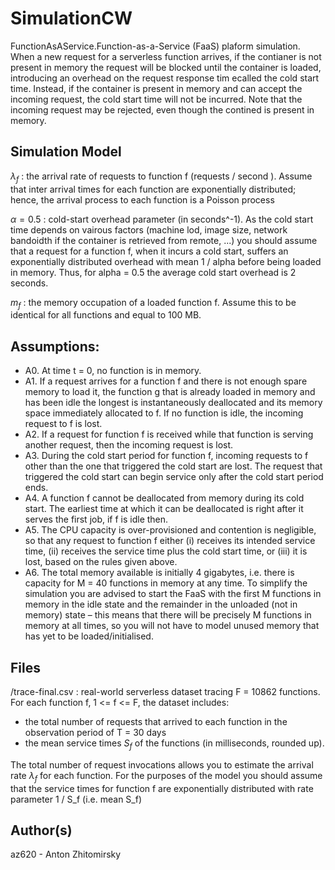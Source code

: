 # SimulationCW

FunctionAsAService.Function-as-a-Service (FaaS) plaform simulation.
When a new request for a serverless function arrives, if the contianer is not present in memory the request will be blocked until the container is loaded, introducing an overhead on the request response tim ecalled the cold start time. Instead, if the container is present in memory and can accept the incoming request, the cold start time will not be incurred. Note that the incoming request may be rejected, even though the contined is present in memory.

## Simulation Model

$\lambda _{f}$ : the arrival rate of requests to function f (requests / second ). Assume that inter arrival times for each function are exponentially distributed; hence, the arrival process to each function is a Poisson process

$\alpha = 0.5$ : cold-start overhead parameter (in seconds^-1). As the cold start time depends on vairous factors (machine lod, image size, network bandoidth if the container is retrieved from remote, ...) you should assume that a request for a function f, when it incurs a cold start, suffers an exponentially distributed overhead with mean 1 / alpha before being loaded in memory. Thus, for alpha = 0.5 the average cold start overhead is 2 seconds.

$m _{f}$ : the memory occupation of a loaded function f. Assume this to be identical for all functions and equal to 100 MB.

## Assumptions:

- A0. At time t = 0, no function is in memory.
- A1. If a request arrives for a function f and there is not enough spare memory to load
it, the function g that is already loaded in memory and has been idle the longest is
instantaneously deallocated and its memory space immediately allocated to f. If no
function is idle, the incoming request to f is lost.
- A2. If a request for function f is received while that function is serving another request, then
the incoming request is lost.
- A3. During the cold start period for function f, incoming requests to f other than the one
that triggered the cold start are lost. The request that triggered the cold start can begin
service only after the cold start period ends.
- A4. A function f cannot be deallocated from memory during its cold start. The earliest time
at which it can be deallocated is right after it serves the first job, if f is idle then.
- A5. The CPU capacity is over-provisioned and contention is negligible, so that any request
to function f either (i) receives its intended service time, (ii) receives the service time
plus the cold start time, or (iii) it is lost, based on the rules given above.
- A6. The total memory available is initially 4 gigabytes, i.e. there is capacity for M = 40
functions in memory at any time. To simplify the simulation you are advised to start
the FaaS with the first M functions in memory in the idle state and the remainder in the
unloaded (not in memory) state – this means that there will be precisely M functions
in memory at all times, so you will not have to model unused memory that has yet to
be loaded/initialised.

## Files

/trace-final.csv : real-world serverless dataset tracing F = 10862 functions. For each function f, 1 <= f <= F, the dataset includes:

- the total number of requests that arrived to each function in the observation period of T = 30 days
- the mean service times $S _{f}$ of the functions (in milliseconds, rounded up).

The total number of request invocations allows you to estimate the arrival rate $\lambda _{f}$ for each function. For the purposes of the model you should assume that the service times for function f are exponentially distributed with rate parameter 1 / S_f (i.e. mean S_f) 

## Author(s)

az620 - Anton Zhitomirsky